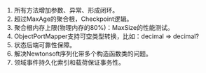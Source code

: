 1. 所有方法增加参数、异常、形成闭环。
2. 超过MaxAge的聚合根，Checkpoint逻辑。
3. 聚合根内存上限(物理内存的80%)：MaxSize的性能测试。
4. ObjectPortMapper支持可空类型转换，比如：decimal => decimal?
5. 状态后端可靠性保障。
6. 解决Newtonsoft序列化带多个构造函数类的问题。
7. 领域事件持久化索引和载荷保证事务性。